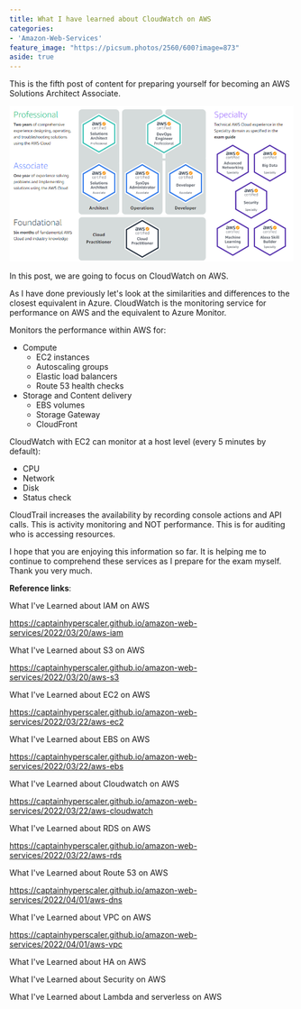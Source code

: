 ```yaml
---
title: What I have learned about CloudWatch on AWS
categories:
- 'Amazon-Web-Services'
feature_image: "https://picsum.photos/2560/600?image=873"
aside: true
---
```


This is the fifth post of content for preparing yourself for becoming an AWS Solutions Architect Associate.

![](images/../../images/Wordpress-Images/awscerts.png)

In this post, we are going to focus on CloudWatch on AWS.

As I have done previously let's look at the similarities and differences to the closest equivalent in Azure. CloudWatch is the monitoring service for performance on AWS and the equivalent to Azure Monitor.

Monitors the performance within AWS for:

- Compute
    - EC2 instances
    - Autoscaling groups
    - Elastic load balancers
    - Route 53 health checks
- Storage and Content delivery
    - EBS volumes
    - Storage Gateway
    - CloudFront

CloudWatch with EC2 can monitor at a host level (every 5 minutes by default):
- CPU
- Network
- Disk
- Status check

CloudTrail increases the availability by recording console actions and API calls.  This is activity monitoring and NOT performance. This is for auditing who is accessing resources.


I hope that you are enjoying this information so far.  It is helping me to continue to comprehend these services as I prepare for the exam myself.  Thank you very much.

**Reference links**:

What I've Learned about IAM on AWS

<https://captainhyperscaler.github.io/amazon-web-services/2022/03/20/aws-iam> 

What I've Learned about S3 on AWS

<https://captainhyperscaler.github.io/amazon-web-services/2022/03/20/aws-s3> 

What I've Learned about EC2 on AWS

<https://captainhyperscaler.github.io/amazon-web-services/2022/03/22/aws-ec2> 

What I've Learned about EBS on AWS

<https://captainhyperscaler.github.io/amazon-web-services/2022/03/22/aws-ebs> 

What I've Learned about Cloudwatch on AWS

<https://captainhyperscaler.github.io/amazon-web-services/2022/03/22/aws-cloudwatch>

What I've Learned about RDS on AWS

<https://captainhyperscaler.github.io/amazon-web-services/2022/03/22/aws-rds>

What I've Learned about Route 53 on AWS

<https://captainhyperscaler.github.io/amazon-web-services/2022/04/01/aws-dns>

What I've Learned about VPC on AWS

<https://captainhyperscaler.github.io/amazon-web-services/2022/04/01/aws-vpc>

What I've Learned about HA on AWS

What I've Learned about Security on AWS

What I've Learned about Lambda and serverless on AWS


